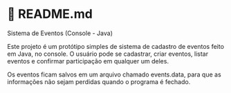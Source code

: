 # 📄 README.md
Sistema de Eventos (Console - Java)

Este projeto é um protótipo simples de sistema de cadastro de eventos feito em Java, no console.
O usuário pode se cadastrar, criar eventos, listar eventos e confirmar participação em qualquer um deles.

Os eventos ficam salvos em um arquivo chamado events.data, para que as informações não sejam perdidas quando o programa é fechado.
